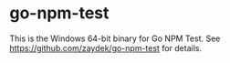 # go-npm-test

This is the Windows 64-bit binary for Go NPM Test. See https://github.com/zaydek/go-npm-test for details.
